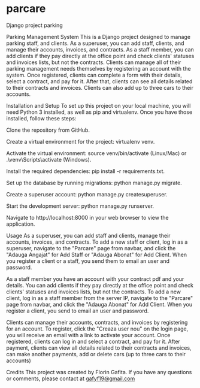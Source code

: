 # parcare
Django project parking

Parking Management System
This is a Django project designed to manage parking staff, and clients. As a superuser, you can add staff, clients, and manage their accounts, invoices, and contracts. As a staff member, you can add clients if they pay directly at the office point and check clients' statuses and invoices lists, but not the contracts. Clients can manage all of their parking management needs themselves by registering an account with the system. Once registered, clients can complete a form with their details, select a contract, and pay for it. After that, clients can see all details related to their contracts and invoices. Clients can also add up to three cars to their accounts.

Installation and Setup
To set up this project on your local machine, you will need Python 3 installed, as well as pip and virtualenv. Once you have those installed, follow these steps:

Clone the repository from GitHub.

Create a virtual environment for the project: virtualenv venv.

Activate the virtual environment: source venv/bin/activate (Linux/Mac) or .\venv\Scripts\activate (Windows).

Install the required dependencies: pip install -r requirements.txt.

Set up the database by running migrations: python manage.py migrate.

Create a superuser account: python manage.py createsuperuser.

Start the development server: python manage.py runserver.

Navigate to http://localhost:8000 in your web browser to view the application.

Usage
As a superuser, you can add staff and clients, manage their accounts, invoices, and contracts. To add a new staff or client, log in as a superuser, navigate to the "Parcare" page from navbar, and click the "Adauga Angajat" for Add Staff or "Adauga Abonat" for Add Client. When you register a client or a staff, you send them to email an user and password.

As a staff member you have an account with your contract pdf and your details. You can add clients if they pay directly at the office point and check clients' statuses and invoices lists, but not the contracts. To add a new client, log in as a staff member from the server IP, navigate to the "Parcare" page from navbar, and click the "Adauga Abonat" for Add Client. When you register a client, you send to email an user and password.

Clients can manage their accounts, contracts, and invoices by registering for an account. To register, click the "Creaza user nou" on the login page, you will receive an email with a link to activate your account. Once registered, clients can log in and select a contract, and pay for it. After payment, clients can view all details related to their contracts and invoices, can make another payments, add or delete cars (up to three cars to their accounts) 

Credits
This project was created by Florin Gafita. If you have any questions or comments, please contact at gafyf19@gmail.com
